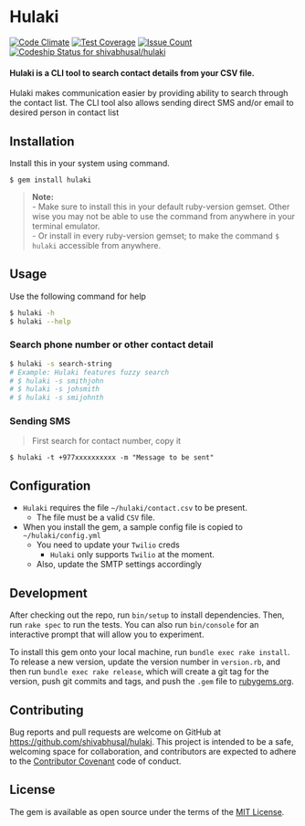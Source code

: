# Hulaki
[![Code Climate](https://codeclimate.com/github/shivabhusal/hulaki/badges/gpa.svg)](https://codeclimate.com/github/shivabhusal/hulaki)
[![Test Coverage](https://codeclimate.com/github/shivabhusal/hulaki/badges/coverage.svg)](https://codeclimate.com/github/shivabhusal/hulaki/coverage)
[![Issue Count](https://codeclimate.com/github/shivabhusal/hulaki/badges/issue_count.svg)](https://codeclimate.com/github/shivabhusal/hulaki)
[ ![Codeship Status for shivabhusal/hulaki](https://codeship.com/projects/49470f10-ba22-0133-af95-025ac38368ea/status?branch=master)](https://codeship.com/projects/135625)

#### Hulaki is a CLI tool to search contact details from your CSV file.

Hulaki makes communication easier by providing ability to search through the contact list. The CLI tool also allows sending direct SMS and/or email to desired person in contact list

## Installation

Install this in your system using command.

    $ gem install hulaki

>**Note:**  
    - Make sure to install this in your default ruby-version gemset. Other wise you may not be able to use the command from anywhere in your terminal emulator.  
    - Or install in every ruby-version gemset; to make the command `$ hulaki` accessible from anywhere.
## Usage
Use the following command for help
```bash
$ hulaki -h
$ hulaki --help
```
### Search phone number or other contact detail
```bash
$ hulaki -s search-string
# Example: Hulaki features fuzzy search
# $ hulaki -s smithjohn
# $ hulaki -s johsmith
# $ hulaki -s smijohnth
```

### Sending SMS
> First search for contact number, copy it
```
$ hulaki -t +977xxxxxxxxxx -m "Message to be sent"
```

## Configuration
- `Hulaki` requires the file `~/hulaki/contact.csv` to be present. 
    -  The file must be a valid `CSV` file.
- When you install the gem, a sample config file is copied to `~/hulaki/config.yml`
    - You need to update your `Twilio` creds
        - `Hulaki` only supports `Twilio` at the moment. 
    - Also, update the SMTP settings accordingly
## Development

After checking out the repo, run `bin/setup` to install dependencies. Then, run `rake spec` to run the tests. You can also run `bin/console` for an interactive prompt that will allow you to experiment.

To install this gem onto your local machine, run `bundle exec rake install`. To release a new version, update the version number in `version.rb`, and then run `bundle exec rake release`, which will create a git tag for the version, push git commits and tags, and push the `.gem` file to [rubygems.org](https://rubygems.org).

## Contributing

Bug reports and pull requests are welcome on GitHub at https://github.com/shivabhusal/hulaki. This project is intended to be a safe, welcoming space for collaboration, and contributors are expected to adhere to the [Contributor Covenant](contributor-covenant.org) code of conduct.


## License

The gem is available as open source under the terms of the [MIT License](http://opensource.org/licenses/MIT).


